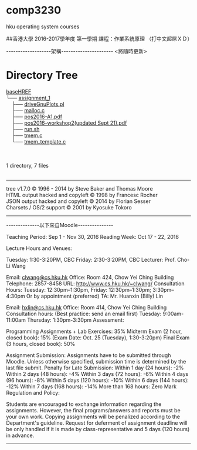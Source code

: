 # comp3230
hku operating system courses

##香港大學 2016-2017學年度 第一學期 課程：作業系統原理
（打中文超屌ＸＤ）

-------------------架構----------------------
<將隨時更新>
<html>
<body>
	<h1>Directory Tree</h1><p>
	<a href="baseHREF">baseHREF</a><br>
	└── <a href="baseHREF/assignment_1/">assignment_1</a><br>
	&nbsp;&nbsp;&nbsp; ├── <a href="baseHREF/assignment_1/driveGnuPlots.pl">driveGnuPlots.pl</a><br>
	&nbsp;&nbsp;&nbsp; ├── <a href="baseHREF/assignment_1/malloc.c">malloc.c</a><br>
	&nbsp;&nbsp;&nbsp; ├── <a href="baseHREF/assignment_1/pos2016-A1.pdf">pos2016-A1.pdf</a><br>
	&nbsp;&nbsp;&nbsp; ├── <a href="baseHREF/assignment_1/pos2016-workshop2(updated%20Sept%2021).pdf">pos2016-workshop2(updated Sept 21).pdf</a><br>
	&nbsp;&nbsp;&nbsp; ├── <a href="baseHREF/assignment_1/run.sh">run.sh</a><br>
	&nbsp;&nbsp;&nbsp; ├── <a href="baseHREF/assignment_1/tmem.c">tmem.c</a><br>
	&nbsp;&nbsp;&nbsp; └── <a href="baseHREF/assignment_1/tmem_template.c">tmem_template.c</a><br>
	<br><br>
	</p>
	<p>

1 directory, 7 files
	<br><br>
	</p>
	<hr>
	<p class="VERSION">
		 tree v1.7.0 © 1996 - 2014 by Steve Baker and Thomas Moore <br>
		 HTML output hacked and copyleft © 1998 by Francesc Rocher <br>
		 JSON output hacked and copyleft © 2014 by Florian Sesser <br>
		 Charsets / OS/2 support © 2001 by Kyosuke Tokoro
	</p>
</body>
</html>

---------------------------------------------

--------------以下來自Moodle---------------

Teaching Period: Sep 1 - Nov 30, 2016
Reading Week: Oct 17 - 22, 2016

Lecture Hours and Venues:

Tuesday: 1:30-3:20PM, CBC 
Friday: 2:30-3:20PM, CBC
Lecturer: Prof. Cho-Li Wang

Email: clwang@cs.hku.hk
Office: Room 424,  Chow Yei Ching Building
Telephone: 2857-8458
URL: http://www.cs.hku.hk/~clwang/
Consultation Hours: 
Tuesday: 12:30pm–1:30pm,
Friday: 12:30pm–1:30pm; 3:30pm–4:30pm
Or by appointment (preferred)
TA:  Mr. Huanxin (Billy)  Lin

Email: hxlin@cs.hku.hk
Office: Room 414, Chow Yei Ching Building
Consultation hours: (Best practice: send an email first)
Tuesday:   9:00am-11:00am
Thursday: 1:30pm-3:30pm
Assessment:

Programming Assignments + Lab Exercises: 35%
Midterm Exam (2 hour, closed book): 15% (Exam Date:  Oct. 25 (Tuesday), 1:30-3:20pm)
Final Exam (3 hours, closed book): 50%

Assignment Submission:
Assignments have to be submitted through Moodle. Unless otherwise specified, submission time is determined by the last file submit.
Penalty for Late Submission:
 Within 1 day (24 hours): -2%
Within 2 days (48 hours): -4%
Within 3 days (72 hours): -6%
Within 4 days (96 hours): -8%
Within 5 days (120 hours): -10%
Within 6 days (144 hours): -12%
Within 7 days (168 hours): -14%
More than 168 hours: Zero Mark
Regulation and Policy: 

Students are encouraged to exchange information regarding the assignments. However, the final programs/answers and reports must be your own work. Copying assignments will be penalized according to the Department's guideline. Request for deferment of assignment deadline will be only handled if it is made by class-representative and 5 days (120 hours) in advance.

--------------------------------------------
